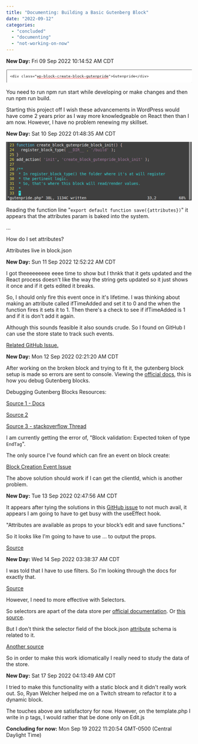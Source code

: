 ```yaml
---
title: "Documenting: Building a Basic Gutenberg Block"
date: "2022-09-12"
categories: 
  - "concluded"
  - "documenting"
  - "not-working-on-now"
---
```


**New Day:** Fri 09 Sep 2022 10:14:52 AM CDT

![](images/Screenshot-2022-09-09-at-09-41-59-Edit-Post-Test-Gutenpride-‹-test-1-—-WordPress.png)

You need to run npm run start while developing or make changes and then run npm run build.

Starting this project off I wish these advancements in WordPress would have come 2 years prior as I way more knowledgeable on React then than I am now. However, I have no problem renewing my skillset.

**New Day:** Sat 10 Sep 2022 01:48:35 AM CDT

![](images/create_block_setup-1024x323.png)

Reading the function line "`export default function save({attributes})`" it appears that the attributes param is baked into the system.

...

How do I set attributes?

Attributes live in block.json

**New Day:** Sun 11 Sep 2022 12:52:22 AM CDT

I got theeeeeeeee eeee time to show but I thnkk that it gets updated and the React process doesn't like the way the string gets updated so it just shows it once and if it gets edited it breaks.

So, I should only fire this event once in it's lifetime. I was thinking about making an attribute called ifTimeAdded and set it to 0 and the when the function fires it sets it to 1. Then there's a check to see if ifTimeAdded is 1 and if it is don't add it again.

Although this sounds feasible it also sounds crude. So I found on GitHub I can use the store state to track such events.

[Related GitHub Issue.](https://github.com/WordPress/gutenberg/issues/17632)

**New Day:** Mon 12 Sep 2022 02:21:20 AM CDT

After working on the broken block and trying to fit it, the gutenberg block setup is made so errors are sent to console. Viewing the [official docs](https://developer.wordpress.org/block-editor/how-to-guides/javascript/troubleshooting/), this is how you debug Gutenberg blocks.

Debugging Gutenberg Blocks Resources:

[Source 1 - Docs](https://developer.wordpress.org/block-editor/how-to-guides/javascript/troubleshooting/)

[Source 2](https://notlaura.com/log-gutenberg-blocks-attributes-to-console/)

[Source 3 - stackoverflow Thread](https://stackoverflow.com/questions/61638746/how-to-debug-blocks-in-gutenberg-wordpress)

I am currently getting the error of, "Block validation: Expected token of type `EndTag`".

The only source I've found which can fire an event on block create:

[Block Creation Event Issue](https://github.com/WordPress/gutenberg/issues/41679)

The above solution should work if I can get the clientId, which is another problem.

**New Day:** Tue 13 Sep 2022 02:47:56 AM CDT

It appears after tying the solutions in this [GitHub issue](https://github.com/WordPress/gutenberg/issues/41679) to not much avail, it appears I am going to have to get busy with the useEffect hook.

"Attributes are available as props to your block’s edit and save functions."

So it looks like I'm going to have to use ... to output the props.

[Source](https://awhitepixel.com/blog/wordpress-gutenberg-create-custom-block-part-4-attributes/)

**New Day:** Wed 14 Sep 2022 03:38:37 AM CDT

I was told that I have to use filters. So I'm looking through the docs for exactly that.

[Source](https://javascriptforwp.com/extending-wordpress-blocks/)

However, I need to more effective with Selectors.

So selectors are apart of the data store per [official documentation](https://developer.wordpress.org/block-editor/reference-guides/packages/packages-data/). Or [this source](https://getwithgutenberg.com/2019/05/selecting-and-dispatching-with-the-data-store/).

But I don't think the selector field of the block.json [attribute](https://developer.wordpress.org/block-editor/reference-guides/block-api/block-attributes/) schema is related to it.

[Another source](https://developer.wordpress.org/block-editor/reference-guides/data/data-core-block-editor/#selectors)

So in order to make this work idiomatically I really need to study the data of the store.

**New Day:** Sat 17 Sep 2022 04:13:49 AM CDT

I tried to make this functionality with a static block and it didn't really work out. So, Ryan Welcher helped me on a Twitch stream to refactor it to a dynamic block.

The touches above are satisfactory for now. However, on the template.php I write in p tags, I would rather that be done only on Edit.js

**Concluding for now:** Mon Sep 19 2022 11:20:54 GMT-0500 (Central Daylight Time)
